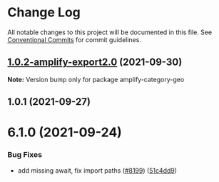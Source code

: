 # Change Log

All notable changes to this project will be documented in this file.
See [Conventional Commits](https://conventionalcommits.org) for commit guidelines.

## [1.0.2-amplify-export2.0](https://github.com/aws-amplify/amplify-cli/compare/amplify-category-geo@1.0.1...amplify-category-geo@1.0.2-amplify-export2.0) (2021-09-30)

**Note:** Version bump only for package amplify-category-geo





## 1.0.1 (2021-09-27)



# 6.1.0 (2021-09-24)


### Bug Fixes

* add missing await, fix import paths ([#8199](https://github.com/aws-amplify/amplify-cli/issues/8199)) ([51c4dd9](https://github.com/aws-amplify/amplify-cli/commit/51c4dd9c021d894fe2c06fc005e1e1960fe4529c))
